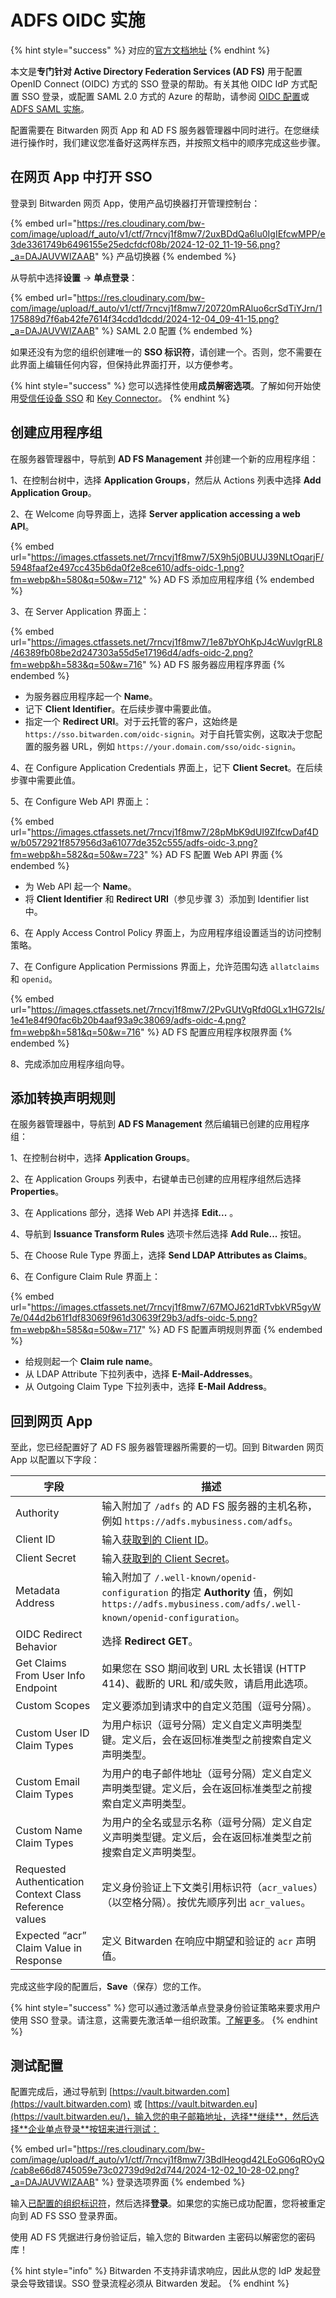 # ADFS OIDC 实施

{% hint style="success" %}
对应的[官方文档地址](https://bitwarden.com/help/adfs-oidc-implementation/)
{% endhint %}

本文是**专门针对 Active Directory Federation Services (AD FS)** 用于配置 OpenID Connect (OIDC) 方式的 SSO 登录的帮助。有关其他 OIDC IdP 方式配置 SSO 登录，或配置 SAML 2.0 方式的 Azure 的帮助，请参阅 [OIDC 配置](../oidc-configuration.md)或 [ADFS SAML 实施](../../admin-console/login-with-sso/implementation-guides/adfs-saml-implementation.md)。

配置需要在 Bitwarden 网页 App 和 AD FS 服务器管理器中同时进行。在您继续进行操作时，我们建议您准备好这两样东西，并按照文档中的顺序完成这些步骤。

## 在网页 App 中打开 SSO <a href="#open-sso-in-the-web-app" id="open-sso-in-the-web-app"></a>

登录到 Bitwarden 网页 App，使用产品切换器打开管理控制台：

{% embed url="https://res.cloudinary.com/bw-com/image/upload/f_auto/v1/ctf/7rncvj1f8mw7/2uxBDdQa6lu0IgIEfcwMPP/e3de3361749b6496155e25edcfdcf08b/2024-12-02_11-19-56.png?_a=DAJAUVWIZAAB" %}
产品切换器
{% endembed %}

从导航中选择**设置** → **单点登录**：

{% embed url="https://res.cloudinary.com/bw-com/image/upload/f_auto/v1/ctf/7rncvj1f8mw7/20720mRAluo6crSdTiYJrn/1175889d7f6ab42fe7614f34cdd1dcdd/2024-12-04_09-41-15.png?_a=DAJAUVWIZAAB" %}
SAML 2.0 配置
{% endembed %}

如果还没有为您的组织创建唯一的 **SSO 标识符**，请创建一个。否则，您不需要在此界面上编辑任何内容，但保持此界面打开，以方便参考。

{% hint style="success" %}
您可以选择性使用**成员解密选项**。了解如何开始使用[受信任设备 SSO](../../admin-console/login-with-sso/trusted-devices/about-trusted-devices.md) 和 [Key Connector](../../self-hosting/key-connector/about-key-connector.md)。
{% endhint %}

## 创建应用程序组 <a href="#create-an-application-group" id="create-an-application-group"></a>

在服务器管理器中，导航到 **AD FS Management** 并创建一个新的应用程序组：

1、在控制台树中，选择 **Application Groups**，然后从 Actions 列表中选择 **Add Application Group**。

2、在 Welcome 向导界面上，选择 **Server application accessing a web API**。

{% embed url="https://images.ctfassets.net/7rncvj1f8mw7/5X9h5j0BUUJ39NLtOqarjF/5948faaf2e497cc435b6da0f2e8ce610/adfs-oidc-1.png?fm=webp&h=580&q=50&w=712" %}
AD FS 添加应用程序组
{% endembed %}

3、在 Server Application 界面上：

{% embed url="https://images.ctfassets.net/7rncvj1f8mw7/1e87bYOhKpJ4cWuvlgrRL8/46389fb08be2d247303a55d5e17196d4/adfs-oidc-2.png?fm=webp&h=583&q=50&w=716" %}
AD FS 服务器应用程序界面
{% endembed %}

* 为服务器应用程序起一个 **Name**。
* 记下 **Client Identifier**。在后续步骤中需要此值。
* 指定一个 **Redirect URI**。对于云托管的客户，这始终是 `https://sso.bitwarden.com/oidc-signin`。对于自托管实例，这取决于您配置的服务器 URL，例如 `https://your.domain.com/sso/oidc-signin`。

4、在 Configure Application Credentials 界面上，记下 **Client Secret**。在后续步骤中需要此值。

5、在 Configure Web API 界面上：

{% embed url="https://images.ctfassets.net/7rncvj1f8mw7/28pMbK9dUI9ZIfcwDaf4Dw/b0572921f857956d3a61077de352c555/adfs-oidc-3.png?fm=webp&h=582&q=50&w=723" %}
AD FS 配置 Web API 界面
{% endembed %}

* 为 Web API 起一个 **Name**。
* 将 **Client Identifier** 和 **Redirect URI**（参见步骤 3）添加到 Identifier list 中。

6、在 Apply Access Control Policy 界面上，为应用程序组设置适当的访问控制策略。

7、在 Configure Application Permissions 界面上，允许范围勾选 `allatclaims` 和 `openid`。

{% embed url="https://images.ctfassets.net/7rncvj1f8mw7/2PvGUtVgRfd0GLx1HG72Is/1e41e84f90fac6b20b4aaf93a9c38069/adfs-oidc-4.png?fm=webp&h=581&q=50&w=716" %}
AD FS 配置应用程序权限界面
{% endembed %}

8、完成添加应用程序组向导。

## 添加转换声明规则 <a href="#add-a-transform-claim-rule" id="add-a-transform-claim-rule"></a>

在服务器管理器中，导航到 **AD FS Management** 然后编辑已创建的应用程序组：

1、在控制台树中，选择 **Application Groups**。

2、在 Application Groups 列表中，右键单击已创建的应用程序组然后选择 **Properties**。

3、在 Applications 部分，选择 Web API 并选择 **Edit...** 。

4、导航到 **Issuance Transform Rules** 选项卡然后选择 **Add Rule...** 按钮。

5、在 Choose Rule Type 界面上，选择 **Send LDAP Attributes as Claims**。

6、在 Configure Claim Rule 界面上：

{% embed url="https://images.ctfassets.net/7rncvj1f8mw7/67MOJ621dRTvbkVR5gyW7e/044d2b61f1df83069f961d30639f29b3/adfs-oidc-5.png?fm=webp&h=585&q=50&w=717" %}
AD FS 配置声明规则界面
{% endembed %}

* 给规则起一个 **Claim rule name**。
* 从 LDAP Attribute 下拉列表中，选择 **E-Mail-Addresses**。
* 从 Outgoing Claim Type 下拉列表中，选择 **E-Mail Address**。

## 回到网页 App <a href="#back-to-the-web-app" id="back-to-the-web-app"></a>

至此，您已经配置好了 AD FS 服务器管理器所需要的一切。回到 Bitwarden 网页 App 以配置以下字段：

| 字段                                                      | 描述                                                                                                                                    |
| ------------------------------------------------------- | ------------------------------------------------------------------------------------------------------------------------------------- |
| Authority                                               | 输入附加了 `/adfs` 的 AD FS 服务器的主机名称，例如 `https://adfs.mybusiness.com/adfs`。                                                                 |
| Client ID                                               | 输入[获取到的 Client ID](pingfederate-saml-implementation.md#create-an-application-group)。                                                  |
| Client Secret                                           | 输入[获取到的 Client Secret](pingfederate-saml-implementation.md#create-an-application-group)。                                              |
| Metadata Address                                        | 输入附加了 `/.well-known/openid-configuration` 的指定 **Authority** 值，例如 `https://adfs.mybusiness.com/adfs/.well-known/openid-configuration`。 |
| OIDC Redirect Behavior                                  | 选择 **Redirect GET**。                                                                                                                  |
| Get Claims From User Info Endpoint                      | 如果您在 SSO 期间收到 URL 太长错误 (HTTP 414)、截断的 URL 和/或失败，请启用此选项。                                                                               |
| Custom Scopes                                           | 定义要添加到请求中的自定义范围（逗号分隔）。                                                                                                                |
| Custom User ID Claim Types                              | 为用户标识（逗号分隔）定义自定义声明类型键。定义后，会在返回标准类型之前搜索自定义声明类型。                                                                                        |
| Custom Email Claim Types                                | 为用户的电子邮件地址（逗号分隔）定义自定义声明类型键。定义后，会在返回标准类型之前搜索自定义声明类型。                                                                                   |
| Custom Name Claim Types                                 | 为用户的全名或显示名称（逗号分隔）定义自定义声明类型键。定义后，会在返回标准类型之前搜索自定义声明类型。                                                                                  |
| Requested Authentication Context Class Reference values | 定义身份验证上下文类引用标识符（`acr_values`）（以空格分隔）。按优先顺序列出 `acr_values`。                                                                            |
| Expected “acr” Claim Value in Response                  | 定义 Bitwarden 在响应中期望和验证的 `acr` 声明值。                                                                                                    |

完成这些字段的配置后，**Save**（保存）您的工作。

{% hint style="success" %}
您可以通过激活单点登录身份验证策略来要求用户使用 SSO 登录。请注意，这需要先激活单一组织政策。[了解更多](../../organizations/enterprise-policies.md)。
{% endhint %}

## 测试配置 <a href="#test-the-configuration" id="test-the-configuration"></a>

配置完成后，通过导航到 [https://vault.bitwarden.com](https://vault.bitwarden.com) 或 [https://vault.bitwarden.eu](https://vault.bitwarden.eu/)，输入您的电子邮箱地址，选择**继续**，然后选择**企业单点登录**按钮来进行测试：

{% embed url="https://res.cloudinary.com/bw-com/image/upload/f_auto/v1/ctf/7rncvj1f8mw7/3BdlHeogd42LEoG06qROyQ/cab8e66d8745059e73c02739d9d2d744/2024-12-02_10-28-02.png?_a=DAJAUVWIZAAB" %}
登录选项界面
{% endembed %}

输入[已配置的组织标识符](../saml-2.0-configuration.md#step-1-enabling-login-with-sso)，然后选择**登录**。如果您的实施已成功配置，您将被重定向到 AD FS SSO 登录界面。

使用 AD FS 凭据进行身份验证后，输入您的 Bitwarden 主密码以解密您的密码库！

{% hint style="info" %}
Bitwarden 不支持非请求响应，因此从您的 IdP 发起登录会导致错误。SSO 登录流程必须从 Bitwarden 发起。
{% endhint %}
